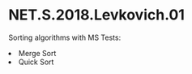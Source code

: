 # NET.S.2018.Levkovich.01
Sorting algorithms with MS Tests:
<li>Merge Sort</li>
<li>Quick Sort</li>
